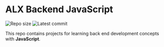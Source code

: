 # ALX Backend JavaScript

![Repo size](https://img.shields.io/github/repo-size/abdullrahmen/alx-backend-javascript)
![Latest commit](https://img.shields.io/github/last-commit/abdullrahmen/alx-backend-javascript/master?style=round-square)

This repo contains projects for learning back end development concepts with __JavaScript__.

